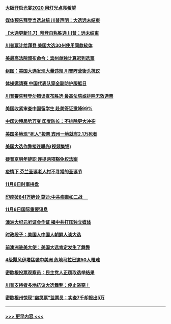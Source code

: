 #### [大阪开启光宴2020  用灯光点亮希望](../pages/prog202/a102981682.md?t=11080551) 
#### [媒体预告拜登当选总统 川普声明：大选远未结束](../pages/prog202/a102981567.md?t=11080551) 
#### [【大选更新11.7】拜登自称胜选 川普：远未结束](../pages/prog202/a102981406.md?t=11080551) 
#### [川普票计给拜登 美国大选30州使用同款软体](../pages/prog202/a102981387.md?t=11080551) 
#### [美最高法院颁布命令：宾州单独计算迟到选票](../pages/prog202/a102981329.md?t=11080551) 
#### [组图：美国大选发现大量违规 川普阵营街头抗议](../pages/prog202/a102981133.md?t=11080551) 
#### [体操邀请赛 中国代表队穿全副防护服抵日](../pages/prog202/a102981150.md?t=11080551) 
#### [川普警告拜登勿错误宣布胜选 最高法院或排除无效选票](../pages/prog202/a102981091.md?t=11080551) 
#### [美国收紧审查中国留学生 赴美签证激降99%](../pages/prog202/a102981128.md?t=11080551) 
#### [中印边境局势万变 印度防长：不排除更大冲突](../pages/prog202/a102981116.md?t=11080551) 
#### [美国多地现“死人”投票 宾州一地就有2.1万死者](../pages/prog202/a102981089.md?t=11080551) 
#### [美国大选作弊接连曝光(视频集锦)](../pages/prog202/a102981021.md?t=11080551) 
#### [疑普京明年辞职 连提两项豁免权法案](../pages/prog202/a102980685.md?t=11080551) 
#### [疫情下 芬兰圣诞老人村不寻常的圣诞节](../pages/prog202/a102980913.md?t=11080551) 
#### [11月6日时事拼盘](../pages/prog202/a102980906.md?t=11080551) 
#### [印度破841万确诊 莫迪:中共病毒如二战  　](../pages/prog202/a102980750.md?t=11080551) 
#### [11月6日国际重要讯息](../pages/prog202/a102980583.md?t=11080551) 
#### [澳洲大纪元听证会作证 揭中共打压独立媒体](../pages/prog202/a102980509.md?t=11080551) 
#### [时政段子：美国人中国人朝鲜人谈大选](../pages/prog202/a102980510.md?t=11080551) 
#### [前澳洲驻美大使：美国大选肯定发生了舞弊](../pages/prog202/a102980492.md?t=11080551) 
#### [4级飓风伊塔猛袭中美洲 危地马拉已逾50人罹难](../pages/prog202/a102980382.md?t=11080551) 
#### [密歇根投票观察员：民主党人正窃取选举结果](../pages/prog202/a102980312.md?t=11080551) 
#### [川普支持者多地抗议大选舞弊：停止盗窃！](../pages/prog202/a102980292.md?t=11080551) 
#### [密歇根州惊现“幽灵票”监票员：实查7千却报出5万](../pages/prog202/a102980278.md?t=11080551) 

----
#### [ >>> 更早内容 <<< ](../indexes/prog202-earlier.md)
